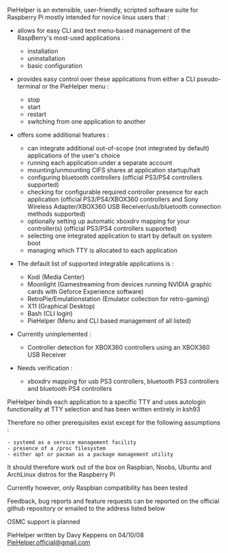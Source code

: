 PieHelper is an extensible, user-friendly, scripted software suite for Raspberry Pi
mostly intended for novice linux users that :

* allows for easy CLI and text menu-based management of the RaspBerry's most-used applications :
	- installation
	- uninstallation
	- basic configuration
* provides easy control over these applications from either a CLI pseudo-terminal or the PieHelper menu :
	- stop
	- start
	- restart
	- switching from one application to another
* offers some additional features :
	- can integrate additional out-of-scope (not integrated by default) applications of the user's choice
	- running each application under a separate account
	- mounting/unmounting CIFS shares at application startup/halt
	- configuring bluetooth controllers (official PS3/PS4 controllers supported)
	- checking for configurable required controller presence for each application (official PS3/PS4/XBOX360 controllers and Sony Wireless Adapter/XBOX360 USB Receiver/usb/bluetooth connection methods supported)
	- optionally setting up automatic xboxdrv mapping for your controller(s) (official PS3/PS4 controllers supported)
	- selecting one integrated application to start by default on system boot
	- managing which TTY is allocated to each application

* The default list of supported integrable applications is :
	- Kodi (Media Center)
	- Moonlight (Gamestreaming from devices running NVIDIA graphic cards with Geforce Experience software)
	- RetroPie/Emulationstation (Emulator collection for retro-gaming)
	- X11 (Graphical Desktop)
	- Bash (CLI login)
	- PieHelper (Menu and CLI based management of all listed)
* Currently uninplemented :
	- Controller detection for XBOX360 controllers using an XBOX360 USB Receiver
* Needs verification :
	- xboxdrv mapping for usb PS3 controllers, bluetooth PS3 controllers and bluetooth PS4 controllers

PieHelper binds each application to a specific TTY and uses autologin functionality at TTY selection 
and has been written entirely in ksh93

Therefore no other prerequisites exist except for the following assumptions :

	- systemd as a service management facility
	- presence of a /proc filesystem
	- either apt or pacman as a package management utility

It should therefore work out of the box on Raspbian, Noobs, Ubuntu and ArchLinux distros for the Raspberry Pi

Currently however, only Raspbian compatibility has been tested

Feedback, bug reports and feature requests can be reported on the official github repository
or emailed to the address listed below

OSMC support is planned

PieHelper written by Davy Keppens on 04/10/08
PieHelper.official@gmail.com
